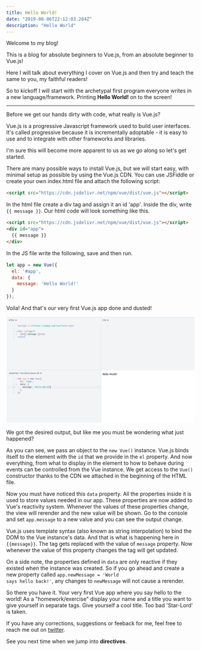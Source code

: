 ```yaml
---
title: Hello World!
date: "2019-08-06T22:12:03.284Z"
description: "Hello World"
---
```


Welcome to my blog!

This is a blog for absolute beginners to Vue.js, from an absolute beginner to Vue.js!

Here I will talk about everything I cover on Vue.js and then try and teach the same to you, my faithful readers!

So to kickoff I will start with the archetypal first program everyone writes in a new language/framework. Printing **Hello World!** on to the screen!

---

Before we get our hands dirty with code, what really is Vue.js?

Vue.js is a progressive Javascript framework used to build user interfaces. It's called progressive because it is incrementally adoptable - it is easy to use and to integrate with other frameworks and libraries.

I'm sure this will become more apparent to us as we go along so let's get started.

There are many possible ways to install Vue.js, but we will start easy, with minimal setup as possible by using the Vue.js CDN. You can use JSFiddle or create your own index.html file and attach the following script:

```html
<script src="https://cdn.jsdelivr.net/npm/vue/dist/vue.js"></script>
```

In the html file create a div tag and assign it an id 'app'. Inside the div, write <code>{{ message }}</code>. Our html code will look something like this.

```html
<script src="https://cdn.jsdelivr.net/npm/vue/dist/vue.js"></script>
<div id="app">
  {{ message }}
</div>
```

In the JS file write the following, save and then run.

```javascript
let app = new Vue({
  el: '#app',
  data: {
    message: 'Hello World!'
  }
});
```

Voila! And that's our very first Vue.js app done and dusted!

![Our very first app - Hello World!](./hello-world.jpg)

We got the desired output, but like me you must be wondering what just happened?

As you can see, we pass an object to the <code>new Vue()</code> instance. Vue.js binds itself to the element with the <code>id</code> that we provide in the <code>el</code> property. And now everything, from what to display in the element to how to behave during events can be controlled from the Vue instance. We get access to the <code>Vue()</code> constructor thanks to the CDN we attached in the beginning of the HTML file.

Now you must have noticed this <code>data</code> property. All the properties inside it is used to store values needed in our app. These properties are now added to Vue's reactivity system. Whenever the values of these properties change, the view will rerender and the new value will be shown. Go to the console and set <code>app.message</code> to a new value and you can see the output change.

Vue.js uses template syntax (also known as string interpolation) to bind the DOM to the Vue instance's data. And that is what is happening here in <code>{{message}}</code>. The tag gets replaced with the value of <code>message</code> property. Now whenever the value of this property changes the tag will get updated.

On a side note, the properties defined in <code>data</code> are only reactive if they existed when the instance was created. So if you go ahead and create a new property called <code>app.newMessage = 'World says hello back!'</code>, any changes to <code>newMessage</code> will not cause a rerender.

So there you have it. Your very first Vue app where you say hello to the world! As a "homework/exercise" display your name and a title you want to give yourself in separate tags. Give yourself a cool title. Too bad 'Star-Lord' is taken.

If you have any corrections, suggestions or feeback for me, feel free to reach me out on [twitter](https://twitter.com/MightyGL).

See you next time when we jump into **directives**.